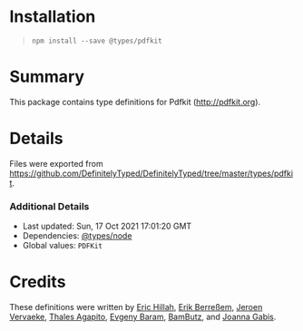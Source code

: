# Installation
> `npm install --save @types/pdfkit`

# Summary
This package contains type definitions for Pdfkit (http://pdfkit.org).

# Details
Files were exported from https://github.com/DefinitelyTyped/DefinitelyTyped/tree/master/types/pdfkit.

### Additional Details
 * Last updated: Sun, 17 Oct 2021 17:01:20 GMT
 * Dependencies: [@types/node](https://npmjs.com/package/@types/node)
 * Global values: `PDFKit`

# Credits
These definitions were written by [Eric Hillah](https://github.com/erichillah), [Erik Berreßem](https://github.com/she11sh0cked), [Jeroen Vervaeke](https://github.com/jeroenvervaeke), [Thales Agapito](https://github.com/thalesagapito), [Evgeny Baram](https://github.com/r4tz52), [BamButz](https://github.com/BamButz), and [Joanna Gabis](https://github.com/jg-mms).
